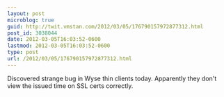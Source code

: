 ```yaml
---
layout: post
microblog: true
guid: http://twit.vmstan.com/2012/03/05/176790157972877312.html
post_id: 3038044
date: 2012-03-05T16:03:52-0600
lastmod: 2012-03-05T16:03:52-0600
type: post
url: /2012/03/05/176790157972877312.html
---
```

Discovered strange bug in Wyse thin clients today. Apparently they don't view the issued time on SSL certs correctly.
